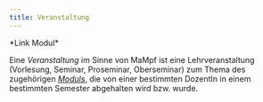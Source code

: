 ```yaml
---
title: Veranstaltung
---
```


\*Link Modul\*

Eine *Veranstaltung* im Sinne von MaMpf ist eine Lehrveranstaltung (Vorlesung, Seminar, Proseminar, Oberseminar) zum Thema des zugehörigen
[*Moduls*](def-module.md), die von einer bestimmten DozentIn in einem bestimmten Semester abgehalten wird bzw. wurde.
